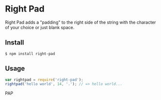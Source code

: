 # Right Pad
Right Pad adds a "padding" to the right side of the string with the character of your choice or just blank space.

## Install
`$ npm install right-pad`

## Usage
```javascript
var rightpad = require('right-pad');
rightpad('hello world', 14, '.'); // => hello world...
```

PAP
